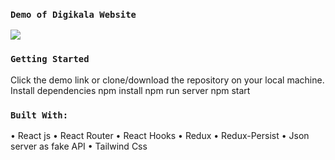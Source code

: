 ### `Demo of Digikala Website`
![](https://github.com/mehriameri/Digikala-with-React/blob/4bbef3d213808de4f46e5270de424ceca682c59f/demo%20Digikala%20website.gif)

### `Getting Started`
Click the demo link or clone/download the repository on your local machine. 
Install dependencies
npm install
npm run server
npm start
### `Built With:`
•	React js
•	React Router
•	React Hooks
•	Redux
•	Redux-Persist
•	Json server as fake API
•	Tailwind Css
 
